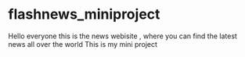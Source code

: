 # flashnews_miniproject
Hello everyone this is the news webisite , where you can find the latest news all over the world 
This is my mini project
